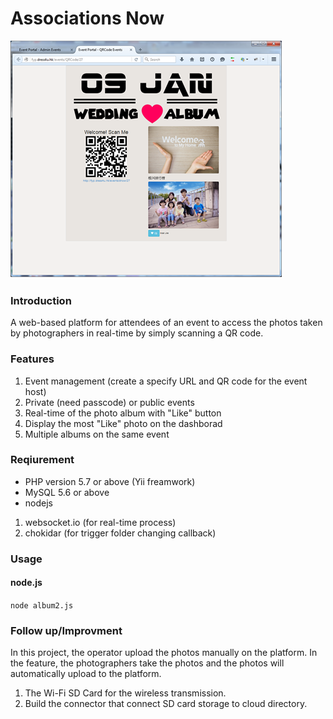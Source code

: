 # Associations Now
![alt text](https://github.com/moonChildLady/instantPhotoEvents/blob/main/images/demo1.png?raw=true)
### Introduction
A web-based platform for attendees of an event to access the photos taken by photographers in real-time by simply scanning a QR code.

### Features
1. Event management (create a specify URL and QR code for the event host)
2. Private (need passcode) or public events
3. Real-time of the photo album with "Like" button
4. Display the most "Like" photo on the dashborad
5. Multiple albums on the same event

### Reqiurement
* PHP version 5.7 or above (Yii freamwork)
* MySQL 5.6 or above
* nodejs 
1. websocket.io (for real-time process)
2. chokidar (for trigger folder changing callback)

### Usage
#### node.js
`node album2.js`

### Follow up/Improvment
In this project, the operator upload the photos manually on the platform. In the feature, the photographers take the photos and the photos will automatically upload to the platform.
1. The Wi-Fi SD Card for the wireless transmission.
2. Build the connector that connect SD card storage to cloud directory.

